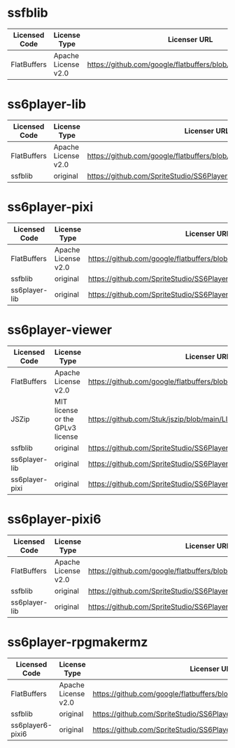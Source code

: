 
# ssfblib

| Licensed Code | License Type        | Licenser URL                                                  |
|---------------|---------------------|---------------------------------------------------------------|
| FlatBuffers   | Apache License v2.0 | https://github.com/google/flatbuffers/blob/master/LICENSE.txt |


# ss6player-lib

| Licensed Code | License Type        | Licenser URL                                                        |
|---------------|---------------------|---------------------------------------------------------------------|
| FlatBuffers   | Apache License v2.0 | https://github.com/google/flatbuffers/blob/master/LICENSE.txt       |
| ssfblib       | original            | https://github.com/SpriteStudio/SS6PlayerForWeb/blob/master/LICENSE |


# ss6player-pixi

| Licensed Code | License Type        | Licenser URL                                                        |
|---------------|---------------------|---------------------------------------------------------------------|
| FlatBuffers   | Apache License v2.0 | https://github.com/google/flatbuffers/blob/master/LICENSE.txt       |
| ssfblib       | original            | https://github.com/SpriteStudio/SS6PlayerForWeb/blob/master/LICENSE |
| ss6player-lib | original            | https://github.com/SpriteStudio/SS6PlayerForWeb/blob/master/LICENSE |


# ss6player-viewer

| Licensed Code  | License Type                     | Licenser URL                                                        |
|----------------|----------------------------------|---------------------------------------------------------------------|
| FlatBuffers    | Apache License v2.0              | https://github.com/google/flatbuffers/blob/master/LICENSE.txt       |
| JSZip          | MIT license or the GPLv3 license | https://github.com/Stuk/jszip/blob/main/LICENSE.markdown            |
| ssfblib        | original                         | https://github.com/SpriteStudio/SS6PlayerForWeb/blob/master/LICENSE |
| ss6player-lib  | original                         | https://github.com/SpriteStudio/SS6PlayerForWeb/blob/master/LICENSE |
| ss6player-pixi | original                         | https://github.com/SpriteStudio/SS6PlayerForWeb/blob/master/LICENSE |


# ss6player-pixi6

| Licensed Code | License Type        | Licenser URL                                                        |
|---------------|---------------------|---------------------------------------------------------------------|
| FlatBuffers   | Apache License v2.0 | https://github.com/google/flatbuffers/blob/master/LICENSE.txt       |
| ssfblib       | original            | https://github.com/SpriteStudio/SS6PlayerForWeb/blob/master/LICENSE |
| ss6player-lib | original            | https://github.com/SpriteStudio/SS6PlayerForWeb/blob/master/LICENSE |


# ss6player-rpgmakermz

| Licensed Code    | License Type        | Licenser URL                                                        |
|------------------|---------------------|---------------------------------------------------------------------|
| FlatBuffers      | Apache License v2.0 | https://github.com/google/flatbuffers/blob/master/LICENSE.txt       |
| ssfblib          | original            | https://github.com/SpriteStudio/SS6PlayerForWeb/blob/master/LICENSE |
| ss6player6-pixi6 | original            | https://github.com/SpriteStudio/SS6PlayerForWeb/blob/master/LICENSE |

